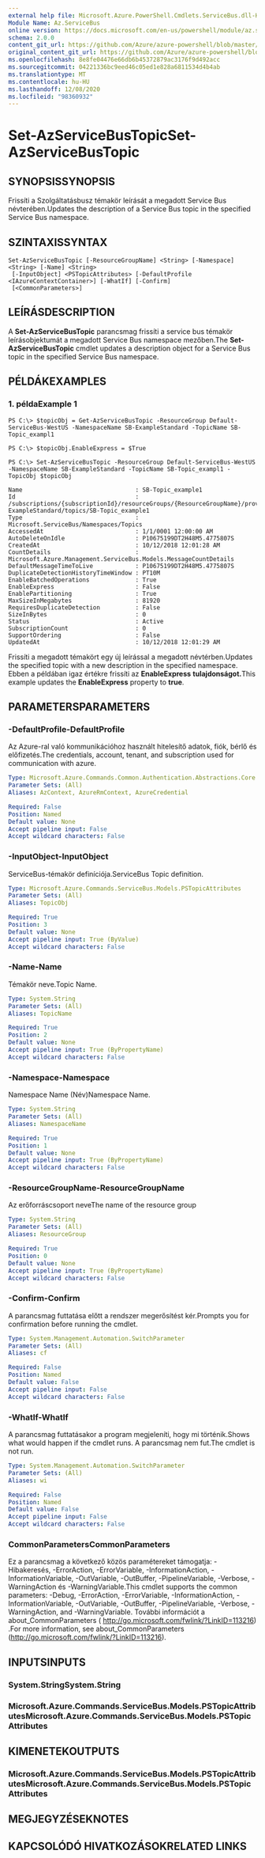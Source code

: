 ```yaml
---
external help file: Microsoft.Azure.PowerShell.Cmdlets.ServiceBus.dll-Help.xml
Module Name: Az.ServiceBus
online version: https://docs.microsoft.com/en-us/powershell/module/az.servicebus/set-azservicebustopic
schema: 2.0.0
content_git_url: https://github.com/Azure/azure-powershell/blob/master/src/ServiceBus/ServiceBus/help/Set-AzServiceBusTopic.md
original_content_git_url: https://github.com/Azure/azure-powershell/blob/master/src/ServiceBus/ServiceBus/help/Set-AzServiceBusTopic.md
ms.openlocfilehash: 8e8fe04476e66db6b45372879ac3176f9d492acc
ms.sourcegitcommit: 04221336bc9eed46c05ed1e828a6811534d4b4ab
ms.translationtype: MT
ms.contentlocale: hu-HU
ms.lasthandoff: 12/08/2020
ms.locfileid: "98360932"
---
```

# <span data-ttu-id="2d033-101">Set-AzServiceBusTopic</span><span class="sxs-lookup"><span data-stu-id="2d033-101">Set-AzServiceBusTopic</span></span>

## <span data-ttu-id="2d033-102">SYNOPSIS</span><span class="sxs-lookup"><span data-stu-id="2d033-102">SYNOPSIS</span></span>
<span data-ttu-id="2d033-103">Frissíti a Szolgáltatásbusz témakör leírását a megadott Service Bus névterében.</span><span class="sxs-lookup"><span data-stu-id="2d033-103">Updates the description of a Service Bus topic in the specified Service Bus namespace.</span></span>

## <span data-ttu-id="2d033-104">SZINTAXIS</span><span class="sxs-lookup"><span data-stu-id="2d033-104">SYNTAX</span></span>

```
Set-AzServiceBusTopic [-ResourceGroupName] <String> [-Namespace] <String> [-Name] <String>
 [-InputObject] <PSTopicAttributes> [-DefaultProfile <IAzureContextContainer>] [-WhatIf] [-Confirm]
 [<CommonParameters>]
```

## <span data-ttu-id="2d033-105">LEÍRÁS</span><span class="sxs-lookup"><span data-stu-id="2d033-105">DESCRIPTION</span></span>
<span data-ttu-id="2d033-106">A **Set-AzServiceBusTopic** parancsmag frissíti a service bus témakör leírásobjektumát a megadott Service Bus namespace mezőben.</span><span class="sxs-lookup"><span data-stu-id="2d033-106">The **Set-AzServiceBusTopic** cmdlet updates a description object for a Service Bus topic in the specified Service Bus namespace.</span></span>

## <span data-ttu-id="2d033-107">PÉLDÁK</span><span class="sxs-lookup"><span data-stu-id="2d033-107">EXAMPLES</span></span>

### <span data-ttu-id="2d033-108">1. példa</span><span class="sxs-lookup"><span data-stu-id="2d033-108">Example 1</span></span>
```
PS C:\> $topicObj = Get-AzServiceBusTopic -ResourceGroup Default-ServiceBus-WestUS -NamespaceName SB-ExampleStandard -TopicName SB-Topic_exampl1

PS C:\> $topicObj.EnableExpress = $True

PS C:\> Set-AzServiceBusTopic -ResourceGroup Default-ServiceBus-WestUS -NamespaceName SB-ExampleStandard -TopicName SB-Topic_exampl1 -TopicObj $topicObj

Name                                : SB-Topic_example1
Id                                  : /subscriptions/{subscriptionId}/resourceGroups/{ResourceGroupName}/providers/Microsoft.ServiceBus/namespaces/SB-ExampleStandard/topics/SB-Topic_example1
Type                                : Microsoft.ServiceBus/Namespaces/Topics
AccessedAt                          : 1/1/0001 12:00:00 AM
AutoDeleteOnIdle                    : P10675199DT2H48M5.4775807S
CreatedAt                           : 10/12/2018 12:01:28 AM
CountDetails                        : Microsoft.Azure.Management.ServiceBus.Models.MessageCountDetails
DefaultMessageTimeToLive            : P10675199DT2H48M5.4775807S
DuplicateDetectionHistoryTimeWindow : PT10M
EnableBatchedOperations             : True
EnableExpress                       : False
EnablePartitioning                  : True
MaxSizeInMegabytes                  : 81920
RequiresDuplicateDetection          : False
SizeInBytes                         : 0
Status                              : Active
SubscriptionCount                   : 0
SupportOrdering                     : False
UpdatedAt                           : 10/12/2018 12:01:29 AM
```

<span data-ttu-id="2d033-109">Frissíti a megadott témakört egy új leírással a megadott névtérben.</span><span class="sxs-lookup"><span data-stu-id="2d033-109">Updates the specified topic with a new description in the specified namespace.</span></span> <span data-ttu-id="2d033-110">Ebben a példában igaz értékre frissíti az **EnableExpress** **tulajdonságot.**</span><span class="sxs-lookup"><span data-stu-id="2d033-110">This example updates the **EnableExpress** property to **true**.</span></span> 

## <span data-ttu-id="2d033-111">PARAMETERS</span><span class="sxs-lookup"><span data-stu-id="2d033-111">PARAMETERS</span></span>

### <span data-ttu-id="2d033-112">-DefaultProfile</span><span class="sxs-lookup"><span data-stu-id="2d033-112">-DefaultProfile</span></span>
<span data-ttu-id="2d033-113">Az Azure-ral való kommunikációhoz használt hitelesítő adatok, fiók, bérlő és előfizetés.</span><span class="sxs-lookup"><span data-stu-id="2d033-113">The credentials, account, tenant, and subscription used for communication with azure.</span></span>

```yaml
Type: Microsoft.Azure.Commands.Common.Authentication.Abstractions.Core.IAzureContextContainer
Parameter Sets: (All)
Aliases: AzContext, AzureRmContext, AzureCredential

Required: False
Position: Named
Default value: None
Accept pipeline input: False
Accept wildcard characters: False
```

### <span data-ttu-id="2d033-114">-InputObject</span><span class="sxs-lookup"><span data-stu-id="2d033-114">-InputObject</span></span>
<span data-ttu-id="2d033-115">ServiceBus-témakör definíciója.</span><span class="sxs-lookup"><span data-stu-id="2d033-115">ServiceBus Topic definition.</span></span>

```yaml
Type: Microsoft.Azure.Commands.ServiceBus.Models.PSTopicAttributes
Parameter Sets: (All)
Aliases: TopicObj

Required: True
Position: 3
Default value: None
Accept pipeline input: True (ByValue)
Accept wildcard characters: False
```

### <span data-ttu-id="2d033-116">-Name</span><span class="sxs-lookup"><span data-stu-id="2d033-116">-Name</span></span>
<span data-ttu-id="2d033-117">Témakör neve.</span><span class="sxs-lookup"><span data-stu-id="2d033-117">Topic Name.</span></span>

```yaml
Type: System.String
Parameter Sets: (All)
Aliases: TopicName

Required: True
Position: 2
Default value: None
Accept pipeline input: True (ByPropertyName)
Accept wildcard characters: False
```

### <span data-ttu-id="2d033-118">-Namespace</span><span class="sxs-lookup"><span data-stu-id="2d033-118">-Namespace</span></span>
<span data-ttu-id="2d033-119">Namespace Name (Név)</span><span class="sxs-lookup"><span data-stu-id="2d033-119">Namespace Name.</span></span>

```yaml
Type: System.String
Parameter Sets: (All)
Aliases: NamespaceName

Required: True
Position: 1
Default value: None
Accept pipeline input: True (ByPropertyName)
Accept wildcard characters: False
```

### <span data-ttu-id="2d033-120">-ResourceGroupName</span><span class="sxs-lookup"><span data-stu-id="2d033-120">-ResourceGroupName</span></span>
<span data-ttu-id="2d033-121">Az erőforráscsoport neve</span><span class="sxs-lookup"><span data-stu-id="2d033-121">The name of the resource group</span></span>

```yaml
Type: System.String
Parameter Sets: (All)
Aliases: ResourceGroup

Required: True
Position: 0
Default value: None
Accept pipeline input: True (ByPropertyName)
Accept wildcard characters: False
```

### <span data-ttu-id="2d033-122">-Confirm</span><span class="sxs-lookup"><span data-stu-id="2d033-122">-Confirm</span></span>
<span data-ttu-id="2d033-123">A parancsmag futtatása előtt a rendszer megerősítést kér.</span><span class="sxs-lookup"><span data-stu-id="2d033-123">Prompts you for confirmation before running the cmdlet.</span></span>

```yaml
Type: System.Management.Automation.SwitchParameter
Parameter Sets: (All)
Aliases: cf

Required: False
Position: Named
Default value: False
Accept pipeline input: False
Accept wildcard characters: False
```

### <span data-ttu-id="2d033-124">-WhatIf</span><span class="sxs-lookup"><span data-stu-id="2d033-124">-WhatIf</span></span>
<span data-ttu-id="2d033-125">A parancsmag futtatásakor a program megjeleníti, hogy mi történik.</span><span class="sxs-lookup"><span data-stu-id="2d033-125">Shows what would happen if the cmdlet runs.</span></span>
<span data-ttu-id="2d033-126">A parancsmag nem fut.</span><span class="sxs-lookup"><span data-stu-id="2d033-126">The cmdlet is not run.</span></span>

```yaml
Type: System.Management.Automation.SwitchParameter
Parameter Sets: (All)
Aliases: wi

Required: False
Position: Named
Default value: False
Accept pipeline input: False
Accept wildcard characters: False
```

### <span data-ttu-id="2d033-127">CommonParameters</span><span class="sxs-lookup"><span data-stu-id="2d033-127">CommonParameters</span></span>
<span data-ttu-id="2d033-128">Ez a parancsmag a következő közös paramétereket támogatja: -Hibakeresés, -ErrorAction, -ErrorVariable, -InformationAction, -InformationVariable, -OutVariable, -OutBuffer, -PipelineVariable, -Verbose, -WarningAction és -WarningVariable.</span><span class="sxs-lookup"><span data-stu-id="2d033-128">This cmdlet supports the common parameters: -Debug, -ErrorAction, -ErrorVariable, -InformationAction, -InformationVariable, -OutVariable, -OutBuffer, -PipelineVariable, -Verbose, -WarningAction, and -WarningVariable.</span></span> <span data-ttu-id="2d033-129">További információt a about_CommonParameters ( http://go.microsoft.com/fwlink/?LinkID=113216) .</span><span class="sxs-lookup"><span data-stu-id="2d033-129">For more information, see about_CommonParameters (http://go.microsoft.com/fwlink/?LinkID=113216).</span></span>

## <span data-ttu-id="2d033-130">INPUTS</span><span class="sxs-lookup"><span data-stu-id="2d033-130">INPUTS</span></span>

### <span data-ttu-id="2d033-131">System.String</span><span class="sxs-lookup"><span data-stu-id="2d033-131">System.String</span></span>

### <span data-ttu-id="2d033-132">Microsoft.Azure.Commands.ServiceBus.Models.PSTopicAttributes</span><span class="sxs-lookup"><span data-stu-id="2d033-132">Microsoft.Azure.Commands.ServiceBus.Models.PSTopicAttributes</span></span>

## <span data-ttu-id="2d033-133">KIMENETEK</span><span class="sxs-lookup"><span data-stu-id="2d033-133">OUTPUTS</span></span>

### <span data-ttu-id="2d033-134">Microsoft.Azure.Commands.ServiceBus.Models.PSTopicAttributes</span><span class="sxs-lookup"><span data-stu-id="2d033-134">Microsoft.Azure.Commands.ServiceBus.Models.PSTopicAttributes</span></span>

## <span data-ttu-id="2d033-135">MEGJEGYZÉSEK</span><span class="sxs-lookup"><span data-stu-id="2d033-135">NOTES</span></span>

## <span data-ttu-id="2d033-136">KAPCSOLÓDÓ HIVATKOZÁSOK</span><span class="sxs-lookup"><span data-stu-id="2d033-136">RELATED LINKS</span></span>
